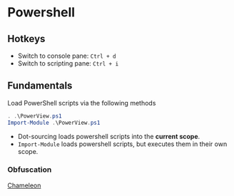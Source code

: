 # Powershell

## Hotkeys

- Switch to console pane: `Ctrl + d`
- Switch to scripting pane: `Ctrl + i`

## Fundamentals

Load PowerShell scripts via the following methods

```powershell
. .\PowerView.ps1
Import-Module .\PowerView.ps1
```

- Dot-sourcing loads powershell scripts into the **current scope**.
- `Import-Module` loads powershell scripts, but executes them in their own scope.

### Obfuscation

[Chameleon](https://github.com/klezVirus/chameleon)

```bash

```

